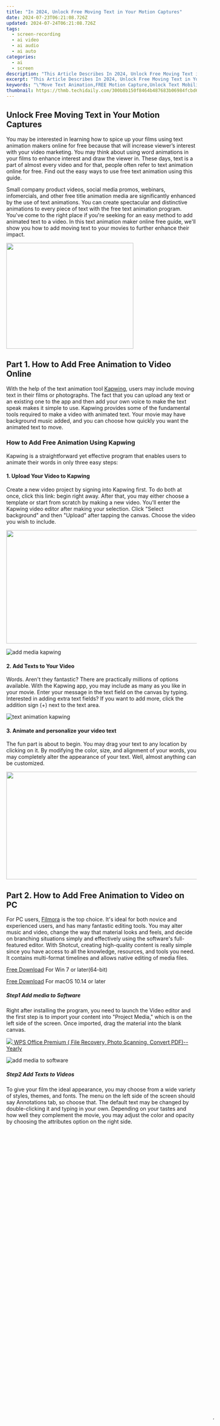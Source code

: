 ```yaml
---
title: "In 2024, Unlock Free Moving Text in Your Motion Captures"
date: 2024-07-23T06:21:08.726Z
updated: 2024-07-24T06:21:08.726Z
tags: 
  - screen-recording
  - ai video
  - ai audio
  - ai auto
categories: 
  - ai
  - screen
description: "This Article Describes In 2024, Unlock Free Moving Text in Your Motion Captures"
excerpt: "This Article Describes In 2024, Unlock Free Moving Text in Your Motion Captures"
keywords: "\"Move Text Animation,FREE Motion Capture,Unlock Text Mobility,No-Cost Motion Editing,Free Motion Text Access,Dynamic Text in Movement,Motion Text Release Keyword: Unleash\""
thumbnail: https://thmb.techidaily.com/300b8b150f8464b487683b06984fcbd6662b4fb116965638afb915b9861f6dbd.jpg
---
```


## Unlock Free Moving Text in Your Motion Captures

You may be interested in learning how to spice up your films using text animation makers online for free because that will increase viewer’s interest with your video marketing. You may think about using word animations in your films to enhance interest and draw the viewer in. These days, text is a part of almost every video and for that, people often refer to text animation online for free. Find out the easy ways to use free text animation using this guide.

Small company product videos, social media promos, webinars, infomercials, and other free title animation media are significantly enhanced by the use of text animations. You can create spectacular and distinctive animations to every piece of text with the free text animation program. You've come to the right place if you're seeking for an easy method to add animated text to a video. In this text animation maker online free guide, we'll show you how to add moving text to your movies to further enhance their impact.

<!-- affiliate ads begin -->
<a href="https://laganoo.pxf.io/c/5597632/1657397/16446" target="_top" id="1657397"><img src="//a.impactradius-go.com/display-ad/16446-1657397" border="0" alt="" width="336" height="280"/></a><img height="0" width="0" src="https://imp.pxf.io/i/5597632/1657397/16446" style="position:absolute;visibility:hidden;" border="0" />
<!-- affiliate ads end -->
## Part 1\. How to Add Free Animation to Video Online

With the help of the text animation tool [Kapwing](https://www.kapwing.com/animated-text-video-maker), users may include moving text in their films or photographs. The fact that you can upload any text or an existing one to the app and then add your own voice to make the text speak makes it simple to use. Kapwing provides some of the fundamental tools required to make a video with animated text. Your movie may have background music added, and you can choose how quickly you want the animated text to move.

### **How to Add Free Animation Using Kapwing**

Kapwing is a straightforward yet effective program that enables users to animate their words in only three easy steps:

#### **1\. Upload Your Video to Kapwing**

Create a new video project by signing into Kapwing first. To do both at once, click this link: begin right away. After that, you may either choose a template or start from scratch by making a new video. You'll enter the Kapwing video editor after making your selection. Click "Select background" and then "Upload" after tapping the canvas. Choose the video you wish to include.

<!-- affiliate ads begin -->
<a href="https://25home.pxf.io/c/5597632/2090698/16836" target="_top" id="2090698"><img src="//a.impactradius-go.com/display-ad/16836-2090698" border="0" alt="" width="720" height="300"/></a>
<!-- affiliate ads end -->
![add media kapwing](https://images.wondershare.com/filmora/article-images/2022/09/add-media-kapwing.jpg)

#### **2\. Add Texts to Your Video**

Words. Aren't they fantastic? There are practically millions of options available. With the Kapwing app, you may include as many as you like in your movie. Enter your message in the text field on the canvas by typing. Interested in adding extra text fields? If you want to add more, click the addition sign (+) next to the text area.

![text animation kapwing](https://images.wondershare.com/filmora/article-images/2022/09/text-animation-kapwing.jpg)

#### **3\. Animate and personalize your video text**

The fun part is about to begin. You may drag your text to any location by clicking on it. By modifying the color, size, and alignment of your words, you may completely alter the appearance of your text. Well, almost anything can be customized.

<!-- affiliate ads begin -->
<a href="https://cowinaudio.pxf.io/c/5597632/1116855/13794" target="_top" id="1116855"><img src="//a.impactradius-go.com/display-ad/13794-1116855" border="0" alt="" width="767" height="285"/></a><img height="0" width="0" src="https://imp.pxf.io/i/5597632/1116855/13794" style="position:absolute;visibility:hidden;" border="0" />
<!-- affiliate ads end -->
## Part 2\. How to Add Free Animation to Video on PC

For PC users, [Filmora](https://tools.techidaily.com/wondershare/filmora/download/) is the top choice. It's ideal for both novice and experienced users, and has many fantastic editing tools. You may alter music and video, change the way that material looks and feels, and decide on branching situations simply and effectively using the software's full-featured editor. With Shotcut, creating high-quality content is really simple since you have access to all the knowledge, resources, and tools you need. It contains multi-format timelines and allows native editing of media files.

[Free Download](https://tools.techidaily.com/wondershare/filmora/download/) For Win 7 or later(64-bit)

[Free Download](https://tools.techidaily.com/wondershare/filmora/download/) For macOS 10.14 or later

##### Step1 Add media to Software

Right after installing the program, you need to launch the Video editor and the first step is to import your content into "Project Media," which is on the left side of the screen. Once imported, drag the material into the blank canvas.

<!-- affiliate ads begin -->
<a href="https://secure.2checkout.com/order/checkout.php?PRODS=38729081&QTY=1&AFFILIATE=108875&CART=1"><img src="https://website-prod.cache.wpscdn.com/img/wps-spreadsheet-free-excel-editor-online-offline-1x.93e269d.png" border="0">
WPS Office Premium ( File Recovery, Photo Scanning, Convert PDF)--Yearly</a>
<!-- affiliate ads end -->
![add media to software](https://images.wondershare.com/filmora/guide/startup-window-01.png)

##### Step2 Add Texts to Videos

To give your film the ideal appearance, you may choose from a wide variety of styles, themes, and fonts. The menu on the left side of the screen should say Annotations tab, so choose that. The default text may be changed by double-clicking it and typing in your own. Depending on your tastes and how well they complement the movie, you may adjust the color and opacity by choosing the attributes option on the right side.

<!-- affiliate ads begin -->
<span id="1793213">
					<video width="1080" height="1620" style="cursor:pointer"
           poster="//a.impactradius-go.com/display-clicktoplayimage/1793213.jpeg"
           onclick="if(!this.playClicked){this.play();this.setAttribute('controls',true);this.playClicked=true;}">
	   <source src="//a.impactradius-go.com/display-ad/19135-1793213">
	   <img src="//a.impactradius-go.com/display-clicktoplayimage/1793213.jpeg" style="border: none; height: 100%; width: 100%; object-fit: contain">
	</video>
	<div style="width:1080px;text-align:center"><a href="javascript:window.open(decodeURIComponent('https%3A%2F%2Ftinyland.pxf.io%2Fc%2F5597632%2F1793213%2F19135'), '_blank');void(0);">Click here</a></div>
</span>
<img height="0" width="0" src="https://imp.pxf.io/i/5597632/1793213/19135" style="position:absolute;visibility:hidden;" border="0" />
<!-- affiliate ads end -->
![add texts to videos](https://images.wondershare.com/filmora/guide/add-titles-win-1.png)

##### Step3 Make Your Animated Text

To fit the longest name or title that will be entered on the same toolbar as the Annotations tab, adjust your text's length in the bottom third. This enables you to keep a steady text size and length for the whole of your video. You may adjust the layers you've created to your tastes and the optimum flow for your video.

<!-- affiliate ads begin -->
<span id="1997795">
					<video width="250" height="250" style="cursor:pointer"
           poster="//a.impactradius-go.com/display-clicktoplayimage/1997795.jpeg"
           onclick="if(!this.playClicked){this.play();this.setAttribute('controls',true);this.playClicked=true;}">
	   <source src="//a.impactradius-go.com/display-ad/23621-1997795">
	   <img src="//a.impactradius-go.com/display-clicktoplayimage/1997795.jpeg" style="border: none; height: 100%; width: 100%; object-fit: contain">
	</video>
	<div style="width:250px;text-align:center"><a href="javascript:window.open(decodeURIComponent('https%3A%2F%2Fproteahair.pxf.io%2Fc%2F5597632%2F1997795%2F23621'), '_blank');void(0);">Click here</a></div>
</span>
<img height="0" width="0" src="https://imp.pxf.io/i/5597632/1997795/23621" style="position:absolute;visibility:hidden;" border="0" />
<!-- affiliate ads end -->
![make your animated text](https://images.wondershare.com/filmora/guide/text-animation-win-1.png)

##### Step4 Add Keyframing

To add life and movement to your videos, use animation effects and keyframing. It streamlines animation and makes it possible to quickly apply modifications like expanding, rotating, and narrowing. Filmora will automatically add all the intermediate frames while maintaining coherence if you just choose the starting and finishing keyframes. The location, transparency, size, and other characteristics of keyframes may all be changed.

##### Step5 Export the Animated Content

Simply click the Export button in the top-right corner of the screen, as shown below, to export the text animations as a GIF whenever you're done using them in your projects. In addition to using the desired format option in the export box, you may now select to share your work directly from your official YouTube account with just one click.

## Part 3\. How to Add Free Animation to Video on Mac

Filmora is more than simply a tool for video editing; it also enables users to animate words with a variety of effects, including reflection, shadow, transparency, and more. However, you may use Apple Inc.'s iMovie program to get started with a built-in toolbox. In this way, video editing may be started on a mobile device and finished on a Mac computer. Users of the program may rotate the letters by modifying their angle, size, and location so that it perfectly complements their backdrop video or picture.

##### Step1 Start iMovie

On your Mac, iMovie should already be installed; if not, go to the app store and free download it.

<!-- affiliate ads begin -->
<a href="https://propmoneyinc.pxf.io/c/5597632/1803115/14559" target="_top" id="1803115"><img src="//a.impactradius-go.com/display-ad/14559-1803115" border="0" alt="" width="859" height="859"/></a><img height="0" width="0" src="https://imp.pxf.io/i/5597632/1803115/14559" style="position:absolute;visibility:hidden;" border="0" />
<!-- affiliate ads end -->
![launch imove application](https://images.wondershare.com/filmora/article-images/2022/09/launch-imove-application.jpg)

##### Step2 Import Videos

The next step is to import your video, Download the picture, open it in any photo editor, remove the black borders around it, and then add whatever text you choose. To choose a clip instead, pick the import footage option.

![import video into imovie](https://images.wondershare.com/filmora/article-images/2022/09/import-video-into-imovie.jpg)

##### Step3 Add and Edit Text

The title in the preview may be clicked to alter the text. Additionally, you may alter the font, color, and orientation. Although you can't change the animation, some of the pre-made transitions are pretty good. The duration may also be changed by dragging the text's boundary on your timeline.

<!-- affiliate ads begin -->
<a href="https://store.nero.com/order/checkout.php?PRODS=42296740&QTY=1&AFFILIATE=108875&CART=1"><img src="https://www.nero.com/nero-com-wAssets/img/banners/2023/biu/Nero_BackItUp_Screen_2.webp" border="0"></a>
<!-- affiliate ads end -->
![add edit text imovie](https://images.wondershare.com/filmora/article-images/2022/09/add-edit-text-imovie.jpg)

##### Step4 Include Animations to Texts

Now choose the appropriate title under the Titles menu. You may get a brief live preview of the titles by moving your cursor over them. Drag the one you prefer into your timeline after you've discovered it. Type whatever text you like in the text box by selecting the Text icon at the top of the interface, and then choose the Animate button to give it an animated effect.

![include animation to text imovie](https://images.wondershare.com/filmora/article-images/2022/09/include-animation-to-text-imovie.jpg)

##### Step5 Export the Project

After finishing your Keynote text animation, export it sing Share > File and then select the format. To obtain the best results, be sure to export in high resolution for a better experience.

<!-- affiliate ads begin -->
<a href="https://secure.2checkout.com/order/checkout.php?PRODS=37100474&QTY=1&AFFILIATE=108875&CART=1"><img src="https://awario.com/images/pages/index/img-leads-1280@1x.avif" border="0"></a>
<!-- affiliate ads end -->
![export media from imovie](https://images.wondershare.com/filmora/article-images/2022/09/export-media-from-imovie.jpg)

## Part 4\. How to Add Free Animation to Video on Mobile

Making films with animated text is a breeze with Textro, a video editing program that enables you to add text and add animated text effects like shadow, light, reflection, etc. to your texts. Your videos will appear polished in no time! You may make a fantastic film with mixed media material by using the program, which also permits adding photographs, videos, and other images to your video.

Utilizing Textro is quite easy. All you have to do is choose the items you want to include in your movie in the correct sequence, then add a title to the finished product. You share the trend of editors using increasingly inventive methods to add motion text to their work, whether it be on YouTube channels or in Hollywood films. Following that, you may choose a broad topic for your video, which will also contain an introduction. Whatever the case, you may, of course, edit your material more thoroughly if you so want.

##### Step1 Download the App

To get started, just download the app. It will ask you to add text when you first run the software.

![download textro animated editor](https://images.wondershare.com/filmora/article-images/2022/09/download-textro-animated-editor.jpg)

##### Step2 Add Text and Customize

By clicking the random button, you may create an entirely new color combination or change the color scheme of the post using the options that are currently available.

![add text textro](https://images.wondershare.com/filmora/article-images/2022/09/add-text-textro.jpg)

##### Step3 Add Animated Template and Customize

From the list of templates in both Fonts and Colors tab, select the best suited one and add it to the text. In this way, you can add text adjustments while customizations hand in hand.

![select text color textro](https://images.wondershare.com/filmora/article-images/2022/09/select-text-color-textro.jpg)

##### Step4 Save the Project

Finally, after the necessary customizations, may be saved to your phone or immediately shared on Instagram. The project may also be downloaded on your phone or immediately shared on other social media sites.

<!-- affiliate ads begin -->
<a href="https://secure.2checkout.com/order/checkout.php?PRODS=30901369&QTY=1&AFFILIATE=108875&CART=1"> <img src="https://secure.avangate.com/images/merchant/ce9a6fb2becc2d235e62b125e9260102/products/1_copy_vMixCallScreenshot1-large.jpg" border="0"> vMix 4K - Software based live production. vMix 4K includes everything in vMix HD plus 4K support, PTZ control, External/Fullscreen output, 4 Virtual Outputs, 1 Replay, 4 vMix Call, and 2 Recorders. 
This bundle includes Studio 200 for vMix from Virtualsetworks, HTTP Matrix 1.0 automation scheduler, and 4 introductory training videos from the Udemy vMix Basic to Amazing course. </a>
<!-- affiliate ads end -->
![save project textro](https://images.wondershare.com/filmora/article-images/2022/09/save-project-textro.jpg)

## Conclusion

After all, during the last several years, videos have been one of the most popular forms of content marketing. Even while creating videos might be labor-intensive since you must first determine your target audience and tailor your narrative to suit them, editing films is undoubtedly one of the most demanding tasks in this respect. Knowing which text animation programs work best for your marketing videos is thus made easy with this guide.


<ins class="adsbygoogle"
     style="display:block"
     data-ad-format="autorelaxed"
     data-ad-client="ca-pub-7571918770474297"
     data-ad-slot="1223367746"></ins>

<ins class="adsbygoogle"
     style="display:block"
     data-ad-format="autorelaxed"
     data-ad-client="ca-pub-7571918770474297"
     data-ad-slot="1223367746"></ins>



<ins class="adsbygoogle"
     style="display:block"
     data-ad-client="ca-pub-7571918770474297"
     data-ad-slot="8358498916"
     data-ad-format="auto"
     data-full-width-responsive="true"></ins>




<span class="atpl-alsoreadstyle">Also read:</span>
<div><ul>
<li><a href="https://facebook-video-footage.techidaily.com/new-2024-approved-developing-intriguing-video-segments-for-channels/"><u>[New] 2024 Approved  Developing Intriguing Video Segments for Channels</u></a></li>
<li><a href="https://tiktok-videos.techidaily.com/new-in-2024-the-best-tiktok-rap-beats-to-followers-share/"><u>[New] In 2024, The Best TikTok Rap Beats to Followers Share</u></a></li>
<li><a href="https://some-guidance.techidaily.com/new-the-synergy-in-hybrid-realms-mixed-reality-explained/"><u>[New] The Synergy in Hybrid Realms  Mixed Reality Explained</u></a></li>
<li><a href="https://some-guidance.techidaily.com/new-the-ultimate-list-8-ranked-android-video-tile-maker-options-freepaid/"><u>[New] The Ultimate List  #8 Ranked Android Video Tile Maker Options (Free/Paid)</u></a></li>
<li><a href="https://facebook-record-videos.techidaily.com/updated-2024-approved-eliminate-youtube-shorts-permanent-guide/"><u>[Updated] 2024 Approved  Eliminate YouTube Shorts  Permanent Guide</u></a></li>
<li><a href="https://fox-http.techidaily.com/updated-best-5-high-end-drones-for-professionals/"><u>[Updated] Best 5 High-End Drones for Professionals</u></a></li>
<li><a href="https://facebook-video-share.techidaily.com/updated-in-2024-educational-power-leveraging-youtube-in-academic-settings/"><u>[Updated] In 2024, Educational Power  Leveraging YouTube in Academic Settings</u></a></li>
<li><a href="https://some-guidance.techidaily.com/updated-master-picks-for-commercial-cloud-space/"><u>[Updated] Master Picks for Commercial Cloud Space</u></a></li>
<li><a href="https://some-guidance.techidaily.com/updated-optimize-watching-incorporating-captions-into-wmp/"><u>[Updated] Optimize Watching  Incorporating Captions Into WMP</u></a></li>
<li><a href="https://some-guidance.techidaily.com/updated-subtitles-that-shine-discover-the-best-free-online-tools/"><u>[Updated] Subtitles That Shine - Discover the Best Free Online Tools</u></a></li>
<li><a href="https://some-guidance.techidaily.com/updated-the-all-encompassing-guide-to-dji-phantom-4s-capabilities/"><u>[Updated] The All-Encompassing Guide to DJI Phantom 4'S Capabilities</u></a></li>
<li><a href="https://some-guidance.techidaily.com/updated-the-essential-tutorial-for-making-memes-on-9gag/"><u>[Updated] The Essential Tutorial for Making Memes on 9GAG</u></a></li>
<li><a href="https://some-guidance.techidaily.com/updated-the-photographers-guide-mobile-for-high-angle-views/"><u>[Updated] The Photographer's Guide  Mobile for High-Angle Views</u></a></li>
<li><a href="https://some-guidance.techidaily.com/updated-time-saving-photo-enhancement-adding-dates-to-pictures/"><u>[Updated] Time-Saving Photo Enhancement  Adding Dates to Pictures</u></a></li>
<li><a href="https://some-guidance.techidaily.com/updated-toggle-the-past-the-twitch-live-trick/"><u>[Updated] Toggle the Past  The Twitch Live Trick</u></a></li>
<li><a href="https://some-skills.techidaily.com/updated-top-8-web-archives-of-3d-letterforms/"><u>[Updated] Top 8 Web Archives of 3D Letterforms</u></a></li>
<li><a href="https://some-guidance.techidaily.com/updated-top-gratis-vector-design-and-illustration-sites-online/"><u>[Updated] Top Gratis Vector Design & Illustration Sites Online</u></a></li>
<li><a href="https://video-capture.techidaily.com/updated-transform-personal-experiences-through-direct-webcam-capture-using-vlc/"><u>[Updated] Transform Personal Experiences Through Direct Webcam Capture Using VLC</u></a></li>
<li><a href="https://some-guidance.techidaily.com/updated-transformative-tips-to-take-your-lunapic-skills-up/"><u>[Updated] Transformative Tips to Take Your LunaPic Skills Up</u></a></li>
<li><a href="https://some-guidance.techidaily.com/updated-turning-tiktok-hits-into-mobile-ringtones-with-ease/"><u>[Updated] Turning TikTok Hits Into Mobile Ringtones with Ease</u></a></li>
<li><a href="https://some-guidance.techidaily.com/updated-ultimate-guide-selecting-top-ranked-free-srt-translation-tools/"><u>[Updated] Ultimate Guide  Selecting Top-Ranked FREE SRT Translation Tools</u></a></li>
<li><a href="https://some-guidance.techidaily.com/updated-unlocking-cinematic-magic-top-5-filmmaking-insights/"><u>[Updated] Unlocking Cinematic Magic  Top 5 Filmmaking Insights</u></a></li>
<li><a href="https://some-guidance.techidaily.com/updated-unveiling-the-power-of-azure-voice-recognition-api/"><u>[Updated] Unveiling the Power of Azure Voice Recognition API</u></a></li>
<li><a href="https://screen-capture.techidaily.com/2024-approved-the-ultimate-windows-capture-toolkit/"><u>2024 Approved  The Ultimate Windows Capture Toolkit</u></a></li>
<li><a href="https://android-unlock.techidaily.com/downloading-samfw-frp-tool-30-for-lava-yuva-2-by-drfone-android/"><u>Downloading SamFw FRP Tool 3.0 for Lava Yuva 2</u></a></li>
<li><a href="https://discord-videos.techidaily.com/in-2024-discords-artistic-front-selecting-best-in-class-flag-designers/"><u>In 2024, Discord's Artistic Front  Selecting Best-in-Class Flag Designers</u></a></li>
<li><a href="https://change-location.techidaily.com/in-2024-here-are-some-reliable-ways-to-get-pokemon-go-friend-codes-for-vivo-y27s-drfone-by-drfone-virtual-android/"><u>In 2024, Here Are Some Reliable Ways to Get Pokemon Go Friend Codes For Vivo Y27s | Dr.fone</u></a></li>
<li><a href="https://youtube-help.techidaily.com/infinite-inspiration-cost-free-youtube-theming-for-2024/"><u>Infinite Inspiration  Cost-Free YouTube Theming for 2024</u></a></li>
<li><a href="https://some-guidance.techidaily.com/premier-5-iphones-for-podcast-aficionados-for-2024/"><u>Premier 5 iPhones for Podcast Aficionados for 2024</u></a></li>
<li><a href="https://iphone-unlock.techidaily.com/resolve-your-iphone-15-pro-keeps-asking-for-outlook-password-drfone-by-drfone-ios/"><u>Resolve Your iPhone 15 Pro Keeps Asking for Outlook Password | Dr.fone</u></a></li>
<li><a href="https://some-guidance.techidaily.com/streaming-video-evaluation-report-for-2024/"><u>Streaming Video Evaluation Report for 2024</u></a></li>
<li><a href="https://some-guidance.techidaily.com/streamline-your-media-with-top-8-convertors-1-8-for-2024/"><u>Streamline Your Media with Top 8 Convertors #1-8 for 2024</u></a></li>
<li><a href="https://some-guidance.techidaily.com/tailoring-soundtracks-the-art-of-editing-in-garageband-for-2024/"><u>Tailoring Soundtracks  The Art of Editing in GarageBand for 2024</u></a></li>
<li><a href="https://some-guidance.techidaily.com/the-pros-guide-to-best-ever-360-degree-cams-2023-for-2024/"><u>The Pro’s Guide to Best-Ever 360-Degree Cams, 2023 for 2024</u></a></li>
<li><a href="https://some-guidance.techidaily.com/the-roadmap-to-exceptional-spotify-ad-performance-for-2024/"><u>The Roadmap to Exceptional Spotify Ad Performance for 2024</u></a></li>
<li><a href="https://some-guidance.techidaily.com/top-10-scriptural-ringtone-selections-for-faith-for-2024/"><u>Top 10 Scriptural Ringtone Selections for Faith for 2024</u></a></li>
<li><a href="https://some-guidance.techidaily.com/tricks-and-tips-for-mastering-your-new-win11-experience-for-2024/"><u>Tricks & Tips for Mastering Your New Win11 Experience for 2024</u></a></li>
<li><a href="https://voice-adjusting.techidaily.com/updated-in-2024-streamline-your-sound-four-cutting-edge-methods-to-enhance-video-audio-quality/"><u>Updated In 2024, Streamline Your Sound Four Cutting-Edge Methods to Enhance Video Audio Quality</u></a></li>
<li><a href="https://smart-video-editing.techidaily.com/updated-top-lego-animators-to-watch-for-2024/"><u>Updated Top Lego Animators to Watch for 2024</u></a></li>
<li><a href="https://video-creation-software.techidaily.com/updated-top-rated-cartoon-video-creators-for-android-iphone-and-ipad/"><u>Updated Top-Rated Cartoon Video Creators for Android, iPhone, and iPad</u></a></li>
</ul></div>
